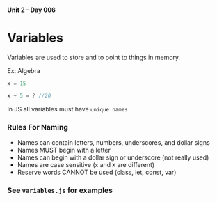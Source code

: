 #### Unit 2 - Day 006
# Variables

Variables are used to store and to point to things in memory.

Ex: Algebra

```js
x = 15

x + 5 = ? //20

```

In JS all variables must have `unique names`

### Rules For Naming

- Names can contain letters, numbers, underscores, and dollar signs
- Names MUST begin with a letter
- Names can begin with a dollar sign or underscore (not really used)
- Names are case sensitive (`x` and `X` are different)
- Reserve words CANNOT be used (class, let, const, var)

### See `variables.js` for examples